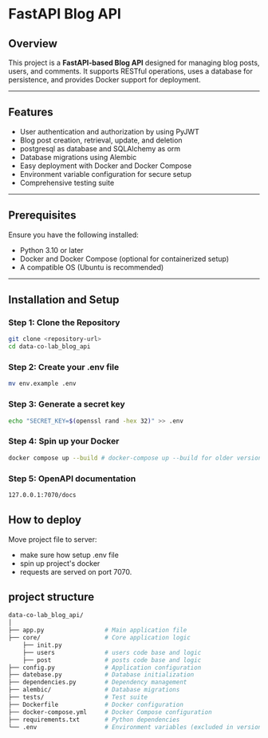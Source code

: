 # FastAPI Blog API

## Overview
This project is a **FastAPI-based Blog API** designed for managing blog posts, users, and comments. It supports RESTful operations, uses a database for persistence, and provides Docker support for deployment.

---

## Features
- User authentication and authorization by using PyJWT
- Blog post creation, retrieval, update, and deletion
- postgresql as database and SQLAlchemy as orm
- Database migrations using Alembic
- Easy deployment with Docker and Docker Compose
- Environment variable configuration for secure setup
- Comprehensive testing suite

---

## Prerequisites
Ensure you have the following installed:
- Python 3.10 or later
- Docker and Docker Compose (optional for containerized setup)
- A compatible OS (Ubuntu is recommended)

---

## Installation and Setup

### Step 1: Clone the Repository
```bash
git clone <repository-url>
cd data-co-lab_blog_api
```

### Step 2: Create your .env file 
```bash
mv env.example .env
```

### Step 3: Generate a secret key
```bash
echo "SECRET_KEY=$(openssl rand -hex 32)" >> .env
```

### Step 4: Spin up your Docker
```bash
docker compose up --build # docker-compose up --build for older version 
```

### Step 5: OpenAPI documentation
```bash
127.0.0.1:7070/docs 
```


## How to deploy
Move project file to server:
- make sure how setup .env file 
- spin up project's docker
- requests are served on port 7070.



## project structure

```bash
data-co-lab_blog_api/
│
├── app.py                 # Main application file
├── core/                  # Core application logic
    ├── init.py
    ├── users              # users code base and logic
    ├── post               # posts code base and logic 
├── config.py              # Application configuration
├── datebase.py            # Database initialization
├── dependencies.py        # Dependency management
├── alembic/               # Database migrations
├── tests/                 # Test suite
├── Dockerfile             # Docker configuration
├── docker-compose.yml     # Docker Compose configuration
├── requirements.txt       # Python dependencies
└── .env                   # Environment variables (excluded in version control)
```



